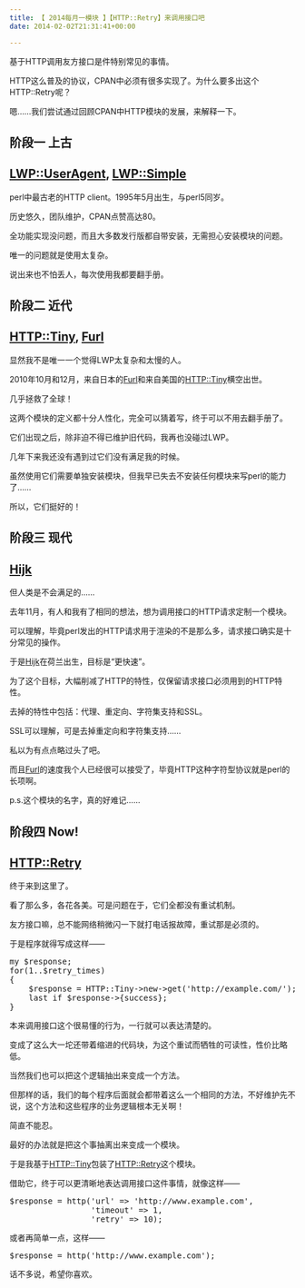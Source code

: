 ```yaml
---
title: 【 2014每月一模块 】【HTTP::Retry】来调用接口吧
date: 2014-02-02T21:31:41+00:00

---
```

基于HTTP调用友方接口是件特别常见的事情。

HTTP这么普及的协议，CPAN中必须有很多实现了。为什么要多出这个HTTP::Retry呢？

嗯……我们尝试通过回顾CPAN中HTTP模块的发展，来解释一下。

## 阶段一 上古

## [LWP::UserAgent](https://metacpan.org/pod/LWP::UserAgent "LWP::UserAgent"), [LWP::Simple](https://metacpan.org/pod/LWP::Simple "LWP::Simple")
  


perl中最古老的HTTP client。1995年5月出生，与perl5同岁。
  
历史悠久，团队维护，CPAN点赞高达80。
  
全功能实现没问题，而且大多数发行版都自带安装，无需担心安装模块的问题。

唯一的问题就是使用太复杂。
  
说出来也不怕丢人，每次使用我都要翻手册。

## 阶段二 近代

## [HTTP::Tiny](https://metacpan.org/pod/HTTP::Tiny "HTTP::Tiny"), [Furl](https://metacpan.org/pod/Furl "Furl")
  


显然我不是唯一一个觉得LWP太复杂和太慢的人。
  
2010年10月和12月，来自日本的[Furl](https://metacpan.org/pod/Furl "Furl")和来自美国的[HTTP::Tiny](https://metacpan.org/pod/HTTP::Tiny "HTTP::Tiny")横空出世。
  
几乎拯救了全球！

这两个模块的定义都十分人性化，完全可以猜着写，终于可以不用去翻手册了。
  
它们出现之后，除非迫不得已维护旧代码，我再也没碰过LWP。
  
几年下来我还没有遇到过它们没有满足我的时候。

虽然使用它们需要单独安装模块，但我早已失去不安装任何模块来写perl的能力了……
  
所以，它们挺好的！

## 阶段三 现代

## [Hijk](https://metacpan.org/pod/Hijk "Hijk")
  


但人类是不会满足的……

去年11月，有人和我有了相同的想法，想为调用接口的HTTP请求定制一个模块。
  
可以理解，毕竟perl发出的HTTP请求用于渲染的不是那么多，请求接口确实是十分常见的操作。
  
于是[Hijk](https://metacpan.org/pod/Hijk "Hijk")在荷兰出生，目标是“更快速”。
  
为了这个目标，大幅削减了HTTP的特性，仅保留请求接口必须用到的HTTP特性。
  
去掉的特性中包括：代理、重定向、字符集支持和SSL。

SSL可以理解，可是去掉重定向和字符集支持……
  
私以为有点点略过头了吧。
  
而且[Furl](https://metacpan.org/pod/Furl "Furl")的速度我个人已经很可以接受了，毕竟HTTP这种字符型协议就是perl的长项啊。

p.s.这个模块的名字，真的好难记……

## 阶段四 Now!

## [HTTP::Retry](https://metacpan.org/pod/HTTP::Retry "HTTP::Retry")
  


终于来到这里了。

看了那么多，各花各美。可是问题在于，它们全都没有重试机制。
  
友方接口嘛，总不能网络稍微闪一下就打电话报故障，重试那是必须的。
  
于是程序就得写成这样——

<pre class="brush: perl">my $response;
for(1..$retry_times)
{
    $response = HTTP::Tiny->new->get('http://example.com/');
    last if $response->{success};
}
</pre>

本来调用接口这个很易懂的行为，一行就可以表达清楚的。
  
变成了这么大一坨还带着缩进的代码块，为这个重试而牺牲的可读性，性价比略低。

当然我们也可以把这个逻辑抽出来变成一个方法。
  
但那样的话，我们的每个程序后面就会都带着这么一个相同的方法，不好维护先不说，这个方法和这些程序的业务逻辑根本无关啊！
  
简直不能忍。

最好的办法就是把这个事抽离出来变成一个模块。
  
于是我基于[HTTP::Tiny](https://metacpan.org/pod/HTTP::Tiny "HTTP::Tiny")包装了[HTTP::Retry](https://metacpan.org/pod/HTTP::Retry "HTTP::Retry")这个模块。

借助它，终于可以更清晰地表达调用接口这件事情，就像这样——

<pre class="brush: perl">$response = http('url' => 'http://www.example.com', 
                 'timeout' => 1, 
                 'retry' => 10);
</pre>

或者再简单一点，这样——

<pre class="brush: perl">$response = http('http://www.example.com');
</pre>

话不多说，希望你喜欢。
